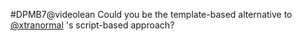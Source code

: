 #DPMB7@videolean Could you be the template-based alternative to <a href="http://twitter.com/xtranormal">@xtranormal</a> 's script-based approach?